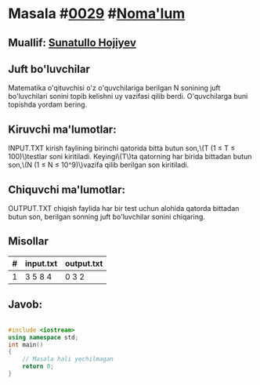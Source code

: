 
<h1>Masala #<a href="https://robocontest.uz/tasks/0029">0029</a> #<a href="https://robocontest.uz/tasks?category=1">Noma'lum</a></h1>
<h2> Muallif: <a href="https://robocontest.uz/profile/sunnat">Sunatullo Hojiyev</a></h2>
<h2>Juft bo'luvchilar</h2>
<p>Matematika o'qituvchisi o'z o'quvchilariga berilgan N sonining juft bo'luvchilari sonini topib kelishni uy vazifasi qilib berdi. O'quvchilarga buni topishda yordam bering.</p>
<h2>Kiruvchi ma'lumotlar:</h2>
<p>INPUT.TXT kirish faylining birinchi qatorida bitta butun son,\(T (1 ≤ T ≤ 100)\)testlar soni kiritiladi. Keyingi\(T\)ta qatorning har birida bittadan butun son,\(N (1 ≤ N ≤ 10^9)\)vazifa qilib berilgan son kiritiladi.</p>
<h2>Chiquvchi ma'lumotlar:</h2>
<p>OUTPUT.TXT chiqish faylida har bir test uchun alohida qatorda bittadan butun son, berilgan sonning juft bo'luvchilar sonini chiqaring.</p>
<h2>Misollar</h2>
<table>
    <thead>
        <tr>
            <th>#</th>
            <th>input.txt</th>
            <th>output.txt</th>
        </tr>
    </thead>
    <tbody>
            <tr>
                <td>1</td>
                <td>3
5
8
4</td>
                <td>0
3
2</td>
            </tr>
    </tbody>
    </table>
    
<h2>Javob:</h2>

######
```cpp
#include <iostream>
using namespace std;
int main()
{
    // Masala hali yechilmagan
    return 0;
}
```
